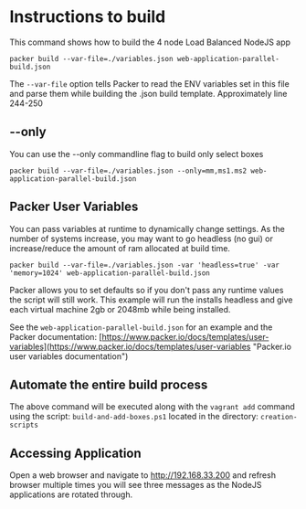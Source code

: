 # Instructions to build

This command shows how to build the 4 node Load Balanced NodeJS app

`packer build --var-file=./variables.json web-application-parallel-build.json`

The `--var-file` option tells Packer to read the ENV variables set in this file and parse them while building the .json build template.  Approximately line 244-250

## --only

You can use the --only commandline flag to build only select boxes

`packer build --var-file=./variables.json --only=mm,ms1.ms2 web-application-parallel-build.json`

## Packer User Variables

You can pass variables at runtime to dynamically change settings.  As the number of systems increase, you may want to go headless (no gui) or increase/reduce the amount of ram allocated at build time.

`packer build --var-file=./variables.json -var 'headless=true' -var 'memory=1024' web-application-parallel-build.json`

Packer allows you to set defaults so if you don't pass any runtime values the script will still work.  This example will run the installs headless and give each virtual machine 2gb or 2048mb while being installed.

See the `web-application-parallel-build.json` for an example and the Packer documentation: [https://www.packer.io/docs/templates/user-variables](https://www.packer.io/docs/templates/user-variables "Packer.io user variables documentation")

## Automate the entire build process

The above command will be executed along with the `vagrant add` command using the script: `build-and-add-boxes.ps1` located in the directory: `creation-scripts`

## Accessing Application

Open a web browser and navigate to http://192.168.33.200  and refresh browser multiple times you will see three messages as the NodeJS applications are rotated through.
